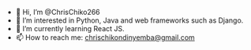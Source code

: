 - 👋 Hi, I’m @ChrisChiko266
- 👀 I’m interested in Python, Java and web frameworks such as Django.
- 🌱 I’m currently learning React JS.
- 📫 How to reach me: chrischikondinyemba@gmail.com

<!---
ChrisChiko266/ChrisChiko266 is a ✨ special ✨ repository because its `README.md` (this file) appears on your GitHub profile.
You can click the Preview link to take a look at your changes.
--->
